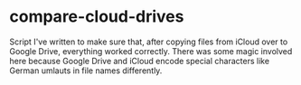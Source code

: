 ﻿# compare-cloud-drives

Script I've written to make sure that, after copying files from iCloud over
to Google Drive, everything worked correctly. There was some magic involved
here because Google Drive and iCloud encode special characters like German 
umlauts in file names differently.